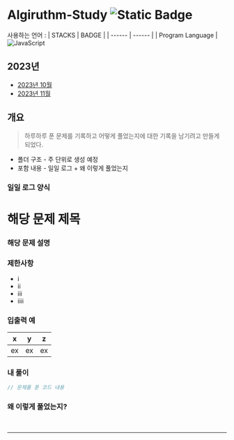 # Algiruthm-Study ![Static Badge](https://img.shields.io/badge/Keep-Going-blue)

사용하는 언어 :
| STACKS | BADGE |
| ------ | ------ |
| Program Language | ![JavaScript](https://img.shields.io/badge/javascript-%23323330.svg?style=flat&logo=javascript&logoColor=%23F7DF1E)

## 2023년

- [2023년 10월](https://github.com/dongggggae/Algorithm-Practice/blob/main/%ED%94%84%EB%A1%9C%EA%B7%B8%EB%9E%98%EB%A8%B8%EC%8A%A4-%EC%BD%94%EB%94%A9%ED%85%8C%EC%8A%A4%ED%8A%B8/10%EC%9B%94/10%EC%9B%94.md)
- [2023년 11월](https://github.com/dongggggae/Algorithm-Practice/blob/main/%ED%94%84%EB%A1%9C%EA%B7%B8%EB%9E%98%EB%A8%B8%EC%8A%A4-%EC%BD%94%EB%94%A9%ED%85%8C%EC%8A%A4%ED%8A%B8/11%EC%9B%94/11%EC%9B%94.md)

## 개요

> 하루하루 푼 문제를 기록하고 어떻게 풀었는지에 대한 기록을 남기려고 만들게 되었다.

- 폴더 구조 - 주 단위로 생성 예정
- 포함 내용 - 일일 로그 + 왜 이렇게 풀었는지

### 일일 로그 양식

# 해당 문제 제목

### 해당 문제 설명

### 제한사항

- i
- ii
- iii
- iiii

### 입출력 예

| x   | y   | z   |
| --- | --- | --- |
| ex  | ex  | ex  |

### 내 풀이

```js
// 문제를 푼 코드 내용
```

### 왜 이렇게 풀었는지?

<br>

---
